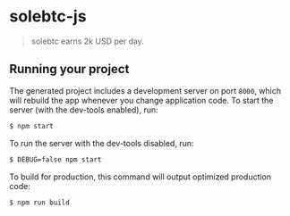 
# solebtc-js

> solebtc earns 2k USD per day.

## Running your project

The generated project includes a development server on port `8000`, which will rebuild the app whenever you change application code. To start the server (with the dev-tools enabled), run:

```bash
$ npm start
```

To run the server with the dev-tools disabled, run:

```bash
$ DEBUG=false npm start
```

To build for production, this command will output optimized production code:

```bash
$ npm run build
```
